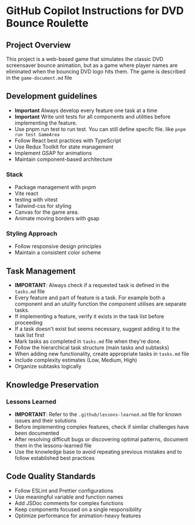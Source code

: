# GitHub Copilot Instructions for DVD Bounce Roulette

## Project Overview

This project is a web-based game that simulates the classic DVD screensaver bounce animation, but as a game where player names are eliminated when the bouncing DVD logo hits them.
The game is described in the `game-document.md` file

## Development guidelines

- **Important** Always develop every feature one task at a time
- **Important** Write unit tests for all components and utilities before implementing the feature.
- Use pnpm run test to run test. You can still define specifc file. like `pnpm run test GameArea`
- Follow React best practices with TypeScript
- Use Redux Toolkit for state management
- Implement GSAP for animations
- Maintain component-based architecture

### Stack

- Package management with pnpm
- Vite react
- testing with vitest
- Tailwind-css for styling
- Canvas for the game area.
- Animate moving borders with gsap

### Styling Approach

- Follow responsive design principles
- Maintain a consistent color scheme

## Task Management

- **IMPORTANT**: Always check if a requested task is defined in the `tasks.md` file
- Every feature and part of feature is a task. For example both a component and an utulity function the component utilises are separate tasks.
- If implementing a feature, verify it exists in the task list before proceeding
- If a task doesn't exist but seems necessary, suggest adding it to the task list first
- Mark tasks as completed in `tasks.md` file when they're done.
- Follow the hierarchical task structure (main tasks and subtasks)
- When adding new functionality, create appropriate tasks in `tasks.md` file
- Include complexity estimates (Low, Medium, High)
- Organize subtasks logically

## Knowledge Preservation

### Lessons Learned

- **IMPORTANT**: Refer to the `.github/lessons-learned.md` file for known issues and their solutions
- Before implementing complex features, check if similar challenges have been documented
- After resolving difficult bugs or discovering optimal patterns, document them in the lessons-learned file
- Use the knowledge base to avoid repeating previous mistakes and to follow established best practices

## Code Quality Standards

- Follow ESLint and Prettier configurations
- Use meaningful variable and function names
- Add JSDoc comments for complex functions
- Keep components focused on a single responsibility
- Optimize performance for animation-heavy features
